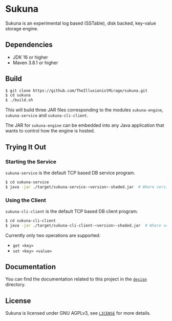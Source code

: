 # Sukuna

Sukuna is an experimental log based (SSTable), disk backed, key-value storage engine.

## Dependencies

* JDK 16 or higher
* Maven 3.8.1 or higher

## Build

```bash
$ git clone https://github.com/TheIllusionistMirage/sukuna.git
$ cd sukuna
$ ./build.sh
```

This will build three JAR files corresponding to the modules `sukuna-engine`, `sukuna-service` and `sukuna-cli-client`.

The JAR for `sukuna-engine` can be embedded into any Java application that wants to control how the engine is hosted.

## Trying It Out

### Starting the Service

`sukuna-service` is the default TCP based DB service program.

```bash
$ cd sukuna-service
$ java -jar ./target/sukuna-service-<version>-shaded.jar  # Where version is the application version in sukuna-service/pom.xml
```

### Using the Client

`sukuna-cli-client` is the default TCP based DB client program.

```bash
$ cd sukuna-cli-client
$ java -jar ./target/sukuna-cli-client-<version>-shaded.jar  # Where version is the application version in sukuna-cli-client/pom.xml
```

Currently only two operations are supported: 

* `get <key>`
* `set <key> <value>`

## Documentation

You can find the documentation related to this project in the [`design`](design) directory.

## License

Sukuna is licensed under GNU AGPLv3, see [`LICENSE`](LICENSE) for more details.